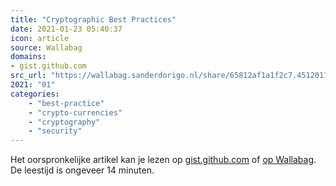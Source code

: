 ```yaml
---
title: "Cryptographic Best Practices"
date: 2021-01-23 05:40:37
icon: article
source: Wallabag
domains:
- gist.github.com
src_url: "https://wallabag.sanderdorigo.nl/share/65812af1a1f2c7.45120113"
2021: "01"
categories:
    - "best-practice"
    - "crypto-currencies"
    - "cryptography"
    - "security"
---
```

Het oorspronkelijke artikel kan je lezen op [gist.github.com](https://gist.github.com/atoponce/07d8d4c833873be2f68c34f9afc5a78a) of [op Wallabag](https://wallabag.sanderdorigo.nl/share/65812af1a1f2c7.45120113). De leestijd is ongeveer 14 minuten.